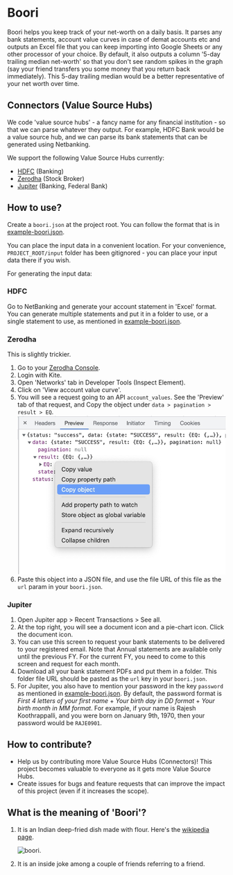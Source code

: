 # Boori

Boori helps you keep track of your net-worth on a daily basis. It parses any bank statements, account value curves in case of demat accounts etc and outputs an Excel file that you can keep importing into Google Sheets or any other processor of your choice. By default, it also outputs a column '5-day trailing median net-worth' so that you don't see random spikes in the graph (say your friend transfers you some money that you return back immediately). This 5-day trailing median would be a better representative of your net worth over time.

## Connectors (Value Source Hubs)

We code 'value source hubs' - a fancy name for any financial institution - so that we can parse whatever they output. For example, HDFC Bank would be a value source hub, and we can parse its bank statements that can be generated using Netbanking.

We support the following Value Source Hubs currently:

- [HDFC](https://www.hdfcbank.com/) (Banking)
- [Zerodha](https://zerodha.com/) (Stock Broker)
- [Jupiter](https://jupiter.money/) (Banking, Federal Bank)

## How to use?

Create a `boori.json` at the project root. You can follow the format that is in [example-boori.json](example-boori.json).

You can place the input data in a convenient location. For your convenience, `PROJECT_ROOT/input` folder has been gitignored - you can place your input data there if you wish.

For generating the input data:

### HDFC

Go to NetBanking and generate your account statement in 'Excel' format. You can generate multiple statements and put it in a folder to use, or a single statement to use, as mentioned in [example-boori.json](example-boori.json).

### Zerodha

This is slightly trickier.

1. Go to your [Zerodha Console](https://console.zerodha.com).
1. Login with Kite.
1. Open 'Networks' tab in Developer Tools (Inspect Element).
1. Click on 'View account value curve'.
1. You will see a request going to an API `account_values`. See the 'Preview' tab of that request, and Copy the object under `data > pagination > result > EQ`.
   ![image info](./img/zerodha-copy-object.jpeg)
1. Paste this object into a JSON file, and use the file URL of this file as the `url` param in your `boori.json`.

### Jupiter

1. Open Jupiter app > Recent Transactions > See all.
1. At the top right, you will see a document icon and a pie-chart icon. Click the document icon.
1. You can use this screen to request your bank statements to be delivered to your registered email. Note that Annual statements are available only until the previous FY. For the current FY, you need to come to this screen and request for each month.
1. Download all your bank statement PDFs and put them in a folder. This folder file URL should be pasted as the `url` key in your `boori.json`.
1. For Jupiter, you also have to mention your password in the key `password` as mentioned in [example-boori.json](example-boori.json). By default, the password format is _First 4 letters of your first name_ + _Your birth day in DD format_ + _Your birth month in MM format_. For example, if your name is Rajesh Koothrappalli, and you were born on January 9th, 1970, then your password would be `RAJE0901`.

## How to contribute?

- Help us by contributing more Value Source Hubs (Connectors)! This project becomes valuable to everyone as it gets more Value Source Hubs.
- Create issues for bugs and feature requests that can improve the impact of this project (even if it increases the scope).

## What is the meaning of 'Boori'?

1. It is an Indian deep-fried dish made with flour. Here's the [wikipedia page](https://upload.wikimedia.org/wikipedia/commons/thumb/3/33/Fluffy_Poori.JPG/1024px-Fluffy_Poori.JPG).

   ![boori](https://upload.wikimedia.org/wikipedia/commons/thumb/3/33/Fluffy_Poori.JPG/320px-Fluffy_Poori.JPG).

1. It is an inside joke among a couple of friends referring to a friend.
